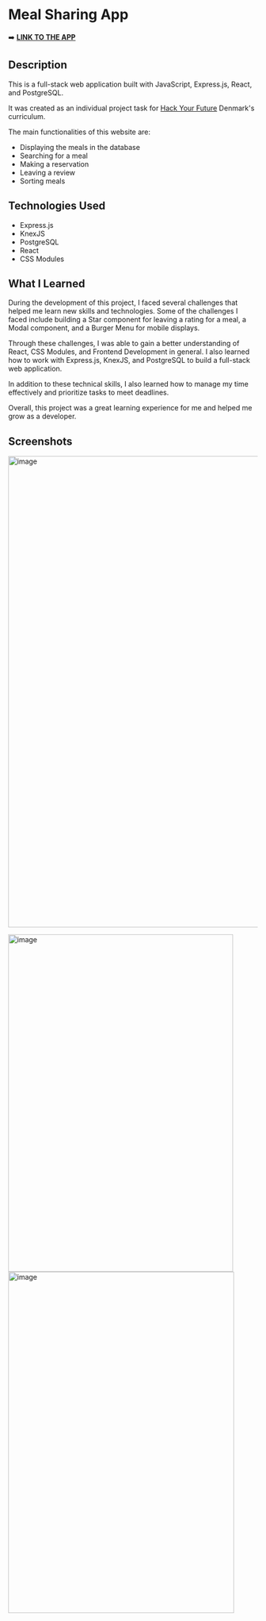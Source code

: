 
# Meal Sharing App
➡️ <a href="https://meal-sharing-app.vercel.app/" target="_blank">**LINK TO THE APP**</a>

## Description

This is a full-stack web application built with JavaScript, Express.js, React, and PostgreSQL.

It was created as an individual project task for [Hack Your Future](https://github.com/HackYourFuture-CPH) Denmark's curriculum.

The main functionalities of this website are:

-   Displaying the meals in the database
-   Searching for a meal
-   Making a reservation
-   Leaving a review
-   Sorting meals

## Technologies Used

-   Express.js
-   KnexJS
-   PostgreSQL
-   React
-   CSS Modules

## What I Learned

During the development of this project, I faced several challenges that helped me learn new skills and technologies. Some of the challenges I faced include building a Star component for leaving a rating for a meal, a Modal component, and a Burger Menu for mobile displays.

Through these challenges, I was able to gain a better understanding of React, CSS Modules, and Frontend Development in general. I also learned how to work with Express.js, KnexJS, and PostgreSQL to build a full-stack web application.

In addition to these technical skills, I also learned how to manage my time effectively and prioritize tasks to meet deadlines.

Overall, this project was a great learning experience for me and helped me grow as a developer.

## Screenshots
<img width="1432" height="950" alt="image" src="https://github.com/user-attachments/assets/cea6dfc4-edf5-4bad-987a-6fe27f583ade" />

<img width="454" height="680" alt="image" src="https://github.com/user-attachments/assets/a3ce89c4-487a-44be-b522-4b9e740e8759" /> <img width="456" height="688" alt="image" src="https://github.com/user-attachments/assets/d4ad5b5a-da20-4fb8-82ec-177ed8719f19" />



